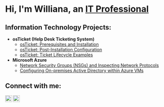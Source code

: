 <h1>Hi, I'm Williana, an <a href="https://linkedin.com/in/Williana--">IT Professional</a></h1>

<h2> Information Technology Projects:</h2>

- <b>osTicket (Help Desk Ticketing System)</b>
  - [osTicket: Prerequisites and Installation](https://github.com/willianathompson/osticket-prereqs)
  - [osTicket: Post-Installation Configuration](https://github.com/willianathompson/osticket-Post-Install-Config)
  - [osTicket: Ticket Lifecycle Examples](https://github.com/willianathompson/osticket-lifecycle)
- <b>Microsoft Azure</b>
  - [Network Security Groups (NSGs) and Inspecting Network Protocols](https://github.com/willianathompson/azure-network-protocols)
  - [Configuring On-premises Active Directory within Azure VMs](https://github.com/willianathompson/configure-ad)
  


<h2>Connect with me:</h2>


[<img align="left" alt="Williana | LinkedIn" width="22px" src="https://cdn.jsdelivr.net/npm/simple-icons@v3/icons/linkedin.svg" />][linkedin]
[<img align="left" alt="Williana | Instagram" width="22px" src="https://cdn.jsdelivr.net/npm/simple-icons@v3/icons/instagram.svg" />][instagram]


[instagram]: https://www.instagram.com/
[linkedin]: [https://linkedin.com/in/](https://www.linkedin.com/in/williana-thompson-775a66223/)
